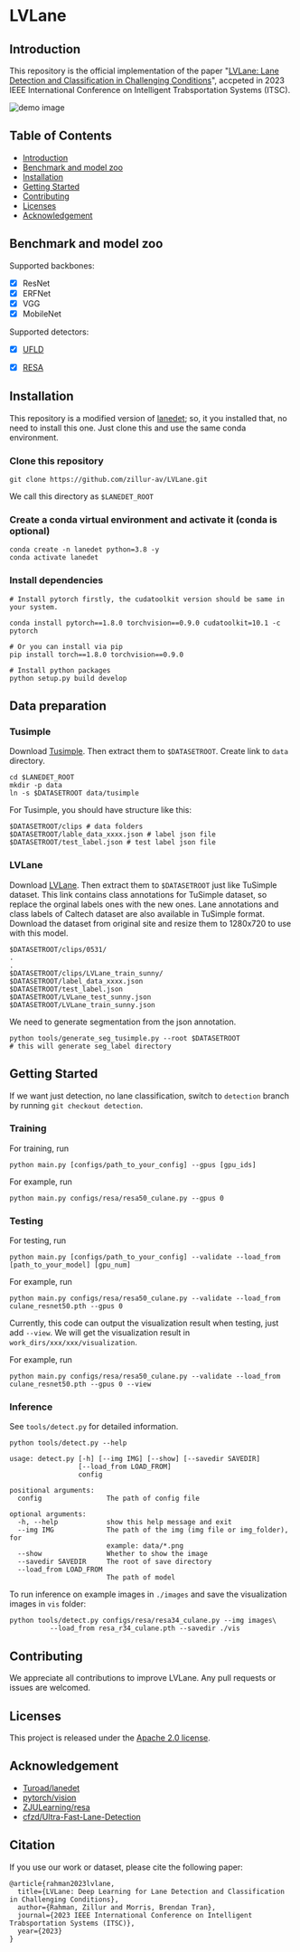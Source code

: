 # LVLane
## Introduction
This repository is the official implementation of the paper "[LVLane: Lane Detection and Classification in Challenging Conditions](https://arxiv.org/abs/2307.06853)", accpeted in 2023 IEEE International Conference on Intelligent Trabsportation Systems (ITSC).

![demo image](.github/test-class-lvlane-ufld2.jpg)

## Table of Contents
* [Introduction](#Introduction)
* [Benchmark and model zoo](#Benchmark-and-model-zoo)
* [Installation](#Installation)
* [Getting Started](#Getting-started)
* [Contributing](#Contributing)
* [Licenses](#Licenses)
* [Acknowledgement](#Acknowledgement)

## Benchmark and model zoo
Supported backbones:
- [x] ResNet
- [x] ERFNet
- [x] VGG
- [x] MobileNet

Supported detectors:
- [x] [UFLD](configs/ufld)
- [x] [RESA](configs/resa)


## Installation
This repository is a modified version of [lanedet](https://github.com/Turoad/lanedet.git); so, it you installed that, no need to install this one. Just clone this and use the same conda environment.
<!--
Please refer to [INSTALL.md](INSTALL.md) for installation.
-->

### Clone this repository
```
git clone https://github.com/zillur-av/LVLane.git
```
We call this directory as `$LANEDET_ROOT`

### Create a conda virtual environment and activate it (conda is optional)

```Shell
conda create -n lanedet python=3.8 -y
conda activate lanedet
```

### Install dependencies

```Shell
# Install pytorch firstly, the cudatoolkit version should be same in your system.

conda install pytorch==1.8.0 torchvision==0.9.0 cudatoolkit=10.1 -c pytorch

# Or you can install via pip
pip install torch==1.8.0 torchvision==0.9.0

# Install python packages
python setup.py build develop
```

## Data preparation

### Tusimple
Download [Tusimple](https://github.com/TuSimple/tusimple-benchmark/issues/3). Then extract them to `$DATASETROOT`. Create link to `data` directory.

```Shell
cd $LANEDET_ROOT
mkdir -p data
ln -s $DATASETROOT data/tusimple
```

For Tusimple, you should have structure like this:
```
$DATASETROOT/clips # data folders
$DATASETROOT/lable_data_xxxx.json # label json file
$DATASETROOT/test_label.json # test label json file

```
### LVLane
Download [LVLane](https://drive.google.com/file/d/1lRhne-d87A4b0gLjf6quipDQ4MYvP7ky/view?usp=sharing). Then extract them to `$DATASETROOT` just like TuSimple dataset. This link contains class annotations for TuSimple dataset, so replace the orginal labels ones with the new ones. Lane annotations and class labels of Caltech dataset are also available in TuSimple format. Download the dataset from original site and resize them to 1280x720 to use with this model.

```
$DATASETROOT/clips/0531/
.
.
$DATASETROOT/clips/LVLane_train_sunny/
$DATASETROOT/label_data_xxxx.json
$DATASETROOT/test_label.json 
$DATASETROOT/LVLane_test_sunny.json
$DATASETROOT/LVLane_train_sunny.json

```

We need to generate segmentation from the json annotation. 

```Shell
python tools/generate_seg_tusimple.py --root $DATASETROOT
# this will generate seg_label directory
```

## Getting Started
If we want just detection, no lane classification, switch to `detection` branch by running `git checkout detection`.
### Training

For training, run

```Shell
python main.py [configs/path_to_your_config] --gpus [gpu_ids]
```


For example, run
```Shell
python main.py configs/resa/resa50_culane.py --gpus 0
```

### Testing
For testing, run
```Shell
python main.py [configs/path_to_your_config] --validate --load_from [path_to_your_model] [gpu_num]
```

For example, run
```Shell
python main.py configs/resa/resa50_culane.py --validate --load_from culane_resnet50.pth --gpus 0
```

Currently, this code can output the visualization result when testing, just add `--view`.
We will get the visualization result in `work_dirs/xxx/xxx/visualization`.

For example, run
```Shell
python main.py configs/resa/resa50_culane.py --validate --load_from culane_resnet50.pth --gpus 0 --view
```

### Inference
See `tools/detect.py` for detailed information.
```
python tools/detect.py --help

usage: detect.py [-h] [--img IMG] [--show] [--savedir SAVEDIR]
                 [--load_from LOAD_FROM]
                 config

positional arguments:
  config                The path of config file

optional arguments:
  -h, --help            show this help message and exit
  --img IMG             The path of the img (img file or img_folder), for
                        example: data/*.png
  --show                Whether to show the image
  --savedir SAVEDIR     The root of save directory
  --load_from LOAD_FROM
                        The path of model
```
To run inference on example images in `./images` and save the visualization images in `vis` folder:
```
python tools/detect.py configs/resa/resa34_culane.py --img images\
          --load_from resa_r34_culane.pth --savedir ./vis
```


## Contributing
We appreciate all contributions to improve LVLane.  Any pull requests or issues are welcomed.

## Licenses
This project is released under the [Apache 2.0 license](LICNESE).


## Acknowledgement
<!--ts-->
* [Turoad/lanedet](https://github.com/Turoad/lanedet)
* [pytorch/vision](https://github.com/pytorch/vision)
* [ZJULearning/resa](https://github.com/ZJULearning/resa)
* [cfzd/Ultra-Fast-Lane-Detection](https://github.com/cfzd/Ultra-Fast-Lane-Detection)
<!--te-->


## Citation
If you use our work or dataset, please cite the following paper:
```
@article{rahman2023lvlane,
  title={LVLane: Deep Learning for Lane Detection and Classification in Challenging Conditions},
  author={Rahman, Zillur and Morris, Brendan Tran},
  journal={2023 IEEE International Conference on Intelligent Trabsportation Systems (ITSC)},
  year={2023}
}

```
